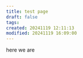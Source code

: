 ```yaml
---
title: test page
draft: false
tags:
created: 20241119 12:11:13
modified: 20241119 16:09:00
---
```

 here we are 

